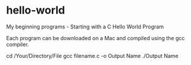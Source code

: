# hello-world
My beginning programs - Starting with a C Hello World Program


Each program can be downloaded on a Mac and compiled using the gcc compiler.

cd /Your/Directory/File
gcc filename.c -o Output Name
./Output Name
